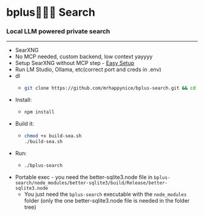 # bplus🤷🏻‍♂️ Search  

### Local LLM powered private search
---
- SearXNG
- No MCP needed, custom backend, low context yayyyy
- Setup SearXNG without MCP step - [Easy Setup](https://github.com/mrhappynice/lmstudio-dev/tree/main/easy-searx-mcp)
- Run LM Studio, Ollama, etc(correct port and creds in .env)
- dl
  - ```sh
    git clone https://github.com/mrhappynice/bplus-search.git && cd bplus-search
    ```
- Install: 
  - ```sh
    npm install
    ```
- Build it:
  - ```sh
    chmod +x build-sea.sh
    ./build-sea.sh
    ```
- Run:
  - ```sh
    ./bplus-search
    ```
- Portable exec - you need the better-sqlite3.node file in ```bplus-search/node_modules/better-sqlite3/build/Release/better-sqlite3.node```
  - You just need the ```bplus-search``` executable with the ```node_modules``` folder (only the one better-sqlite3.node file is needed in the folder tree)

